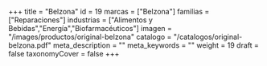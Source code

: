 +++
title = "Belzona"
id = 19
marcas = ["Belzona"]
familias = ["Reparaciones"]
industrias = ["Alimentos y Bebidas","Energía","Biofarmacéuticos"]
imagen = "/images/productos/original-belzona"
catalogo = "/catalogos/original-belzona.pdf"
meta_description = ""
meta_keywords = ""
weight = 19
draft = false
taxonomyCover = false
+++
